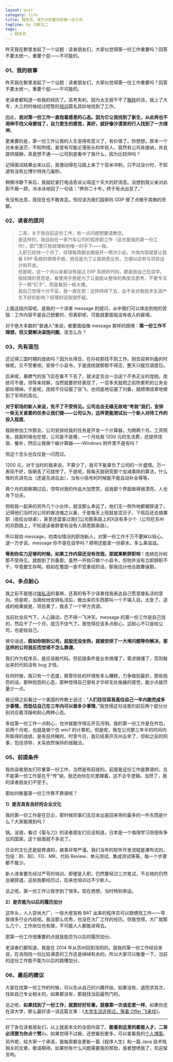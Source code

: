 ```yaml
---
layout: post
category: life
title: 程序员，请万分珍重你的第一份工作
tagline: by 沉默王二
tags: 
  - 程序员
---
```


昨天我在群里发起了一个议题：读者朋友们，大家伙觉得第一份工作重要吗？回答不要太统一，重要个屁——不可能的。


<!--more-->

### 01、我的故事

昨天我在群里发起了一个议题：读者朋友们，大家伙觉得第一份工作重要吗？回答不要太统一，重要个屁——不可能的。

老读者都知道一些我的经历了。高考失利，因为太文弱干不了[搬砖](https://mp.weixin.qq.com/s/V8EHy5-eoM7WCZBwON1-_A)的活，就上了大专，大三的时候经过短暂的[培训](https://mp.weixin.qq.com/s/qnSkDUU9mKgCbzjlpCuJzw)莫名其妙地找到了工作。

因此，**我对第一份工作一直抱着感恩的心态。因为它让我找到了新生，从此再也不用伸手找父母要钱了，自力更生的感觉，真好，就好像沙漠里的行人找到了一方绿洲**。

更重要的是，第一份工作让我的人生变得有意义了，有价值了。你想想，原本一个对未来迷茫，不知所措，甚至有可能沦落街头的年轻人，竟然有公司肯接纳，并且提供报酬，真是想不通——公司到底看中了我什么，因为比较帅吗？

记得面试结果出来以后，我激动得在马路上来了个百米冲刺，只不过没计时，不知道有没有比博尔特快几毫秒。

稍微冷静下来后，我就赶紧打电话告诉父母这个天大的好消息。没想到我父亲对此到不屑一顾，冷冰冰地回了一句话：“养你二十年，终于有点出息了。”

有没有出息，我现在也不敢肯定。但应该为我们国家的 GDP 做了点微乎其微的贡献。

### 02、读者的提问

>二哥，关于我目前这份工作，有一点问题想要请教您。<br>
是这样的，我目前在一家汽车公司的程序部工作（这也是我的第一份工作），部门里只有经理和他唯一的手下——我。<br>
入职已经快一个月了，经理每周都会跟我开一两次小会，大体内容就是让我看 ERP 系统的使用手册，他说是为了让我熟悉业务，方便以后参与项目设计和开发。<br>
但是呢，这一个月以来都没有碰过 ERP 系统的代码，都是我自己在自学。<br>
按经理的意思是，看使用手册是为了让我能从整体的角度去思考，不要专注于一颗“钉子”，而是看到一栋大楼。<br>
我自己觉得十分不妥，我一直在想：这样持续下去，会不会对我技术生涯产生不好的影响？经理的话我很怀疑。

上面这段内容呢，是我的一个读者 message 的提问，从中我们可以体会到他的苦恼：工作内容不是自己想要的，但离职呢，可能就要面临没有收入的窘境。

对于绝大多数的“普通人”来说，都要面临像 message 那样的困境：**第一份工作不理想，但又要解决温饱问题**。该怎么办？

### 03、先有面包

还记得三国时期的庞统吗？因为长得丑，在孙权那找不到工作。刚去投奔刘备的时候呢，又不受重视，安排个小县令。于是庞统就郁郁不得志，整天只能饮酒度日。

后来呢，暴脾气的张飞实在看不下去了，就决定去治一治这个不务正业的庞统。庞统可不傻，领导来视察，当然就要好好表现了，一百多天就把之前所累积的公务全部处理掉。于是呢，庞统不仅征服了张飞，也彻底地征服了刘备，就顺理成章地做到了军师的高位。

**对于职场的新人来说，免不了不受待见。公司总会无缘无故地“考验”我们，安排一些无关紧要的任务让我们做——公司认为，这样更能测试出一个新人对待工作的投入程度**。

我刚参加工作那会，公司安排给我的任务是开发一个计算器，为期两个月。工资照发。我那时候也在想，公司是不是傻，一个月给我 1200 元的生活费，还提供住宿、餐补，然后让我做个破计算器——Windows 附件里不是有吗？

但这个念头也仅仅是一闪而过。

1200 元，对于当时的我来说，不算少了，我可不能辜负了公司的一片盛情。万一表现不好，饭碗丢了可就惨了。于是呢，我每天就研究那个加减乘除的算法，什么堆的先进先出（还是先进后出），当有小括号的时候能不能自动补全等等。

两个月的观察期过后，领导对我的作品大加赞赏，说我那个界面做得很漂亮，人也肯下功夫。

但和我一起来的另外几个小伙伴，就没那么幸运了，他们无一例外地都被辞退了。记得他们当时对公司的做法嗤之以鼻，于是每天上班就是混日子，下班后还去搞兼职（收拾台球桌），甚至还盘查过我们公司那条路上的X店有多少个（公司在苏州的邓蔚路上，不知道读者群里有没有人熟悉那条路）。

所以我劝 message，劝类似情况的职场新人，对第一份工作千万不要掉以轻心。退一万步说，message 你不是在自学吗？顺带还能拿一份薪水，多么美滋滋。

**等到你实力足够的时候，如果工作内容还没有改观，那就果断辞职呗**！庞统在孙权那不受待见，就跑到了刘备那，虽然一开始只做个小县令，但他并没有立即辞职不干，毕竟要生存啊。假如在蜀国一直不受重视的话，那我估计他会跑曹操那。

### 04、多点耐心

我之前不是提过[接私活](https://mp.weixin.qq.com/s/-mUUtMc4u3l5-cig4-ntDA)的事嘛，还真的有不少读者找我表达自己愿意接私活的意向。但是呢，当我给他安排私活后，做出来的东西那叫一个不堪入目。太急了。造成的结果就是，项目黄了，我丢了一个甲方资源。

当前社会风气下，人心躁动，巴不得一飞冲天。message 的第一份工作是自己找的，然后干了一个月，就沉不住气了。我觉得应该多点耐心，这耐心不只是给公司，也是给自己。

换句话说，**假如你刚到公司，屁股还没坐热，就被安排了一大堆问题等你解决，那这样的公司我反而觉得不怎么靠谱**。

我们作为程序员，是应该敲代码。但前提条件是业务搞懂了，需求搞懂了，否则敲出来的代码没有 bug 才怪。

任何时候，我只有一个态度，甭管你处的环境有多么糟糕，力争做到最好。那些抱怨的话，那种抱怨的心态，那种觉得自己很有才华却无处施展的感觉，能少点就尽量少一点。

我记得之前看过一个美国的传教士说过：“**人们往往容易高估自己一年内能完成多少事情，而低估自己在三年内可以做多少事情**。”我觉得这句话里的前后两个部分分别对应着浮躁和耐心两种心态。

多给第一份工作一点耐心，也许就能守得云开见月明。我的第一份工作是在外包，前两个月呢，也就是做个仿 win7 的计算机，但是呢，我在公司那三年半的时间内所取得的成绩，是有目共睹的，时至今日，我已经离开苏州五年了，但和之前的同事，包括领导，关系依然保持的很融洽。

### 05、前提条件

我劝读者朋友们珍重第一份工作，当然是有前提的。前提是这份工作是靠谱的，总不能第一份工作是在干“传”销，我还劝你在坑里蹲着。这不合乎逻辑。当然了，我的读者朋友们不至于。

那如何衡量第一份工作靠不靠谱呢？

**1）是否具有良好的企业文化**

我的第一份工作是在日企，那时候同事们去日本出差回来带的最多的一件东西是什么？大家能猜到吗？

锅。没错，看过《菊与刀》的读者朋友们应该知道，日本是一个值得学习但很有争议的国家。这个层面就不多说了。

日企的文化还是挺靠谱的，做事非常严谨。我们当年的软件开发流程是瀑布式的，包括：BI、BD、FD、MK、代码 Review、单元测试、集成测试等等，每一个步骤都不能少。

新人进来要先经过严苛的培训，即便是入职，仍然要经过三次笔试，不合格的仍然会被辞退。这些我都经历过，后来也培训过不少新人。

总之呢，第一份工作让我学到了很多。现在想想，当时特别幸运。

**2）是否能为以后的履历加分**

这年头，人人崇尚大厂，一些大佬宣称 BAT 出来的程序员可以随便找工作——导致很多行业内歧视。我没那么优秀，也没在大厂工作的经历。但我觉得，大厂就那么几个，工作岗位也有限，不可能人人都能进得去。

那第一份工作很重要的点就是能否为以后的履历加分。

老读者们都知道，我是在 2014 年从苏州回到洛阳的。就我的第一份工作经验来说，在洛阳找一份比较满意的工作还是绰绰有余的。所以大家可以衡量一下，当前的这份工作能不能为以后的跳槽加分。

### 06、最后的建议

大家在找第一份工作的时候，可以先从自己的兴趣开始，如果没有，退而求其次，找和自己专业相关的。如果都没有，那就找当前最热门的。

总之呢，**如果找到了一份工作，就要好好珍重，就像第一次谈恋爱一样**。如果你还在读大学，那么最好读一读这篇文章：《[大学生活这样过，等着 Offer 飞来找](https://mp.weixin.qq.com/s/Dvw2tVAVAvqt5dp4yiS8-A)》。




-------

好了各位读者朋友们，以上就是本文的全部内容了。**能看到这里的都是人才，二哥必须要为你点个赞**👍。如果觉得不过瘾，还想看到更多，可以查看我的[个人博客](http://www.itwanger.com/)。另外呢，给大家一个承诺，我每周都会更新一篇《程序人生》和一篇 Java 技术栈相关的文章，敬请期待。如果你有什么问题需要我的帮助，或者想喷我了，欢迎留言哟。
















